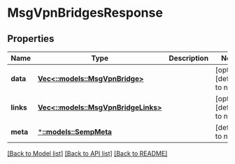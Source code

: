# MsgVpnBridgesResponse

## Properties
Name | Type | Description | Notes
------------ | ------------- | ------------- | -------------
**data** | [**Vec<::models::MsgVpnBridge>**](MsgVpnBridge.md) |  | [optional] [default to null]
**links** | [**Vec<::models::MsgVpnBridgeLinks>**](MsgVpnBridgeLinks.md) |  | [optional] [default to null]
**meta** | [***::models::SempMeta**](SempMeta.md) |  | [default to null]

[[Back to Model list]](../README.md#documentation-for-models) [[Back to API list]](../README.md#documentation-for-api-endpoints) [[Back to README]](../README.md)


